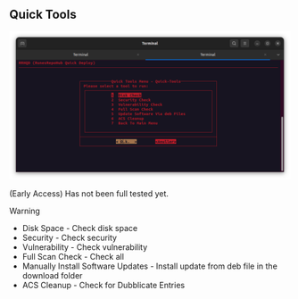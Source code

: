 ## Quick Tools

![Alt text](docs/Images/Quick-Tools.png)

(Early Access) Has not been full tested yet.
> [!WARNING]
>- Disk Space - Check disk space
>- Security - Check security
>- Vulnerability - Check vulnerability
>- Full Scan Check - Check all 
>- Manually Install Software Updates - Install update from deb file in the download folder
>- ACS Cleanup - Check for Dubblicate Entries